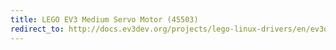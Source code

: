 ```yaml
---
title: LEGO EV3 Medium Servo Motor (45503)
redirect_to: http://docs.ev3dev.org/projects/lego-linux-drivers/en/ev3dev-jessie/motor_data.html#lego-ev3-m-motor
---
```

